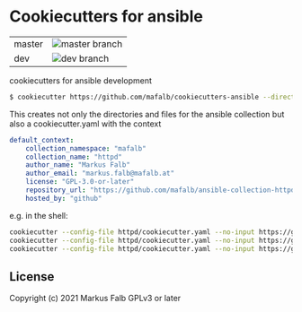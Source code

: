 # Cookiecutters for ansible

|||
|---|---|
|master|![master branch](https://github.com/mafalb/cookiecutters-ansible/workflows/CI/badge.svg?branch=master)|
|dev|![dev branch](https://github.com/mafalb/cookiecutters-ansible/workflows/CI/badge.svg?branch=dev)|

cookiecutters for ansible development

```bash
$ cookiecutter https://github.com/mafalb/cookiecutters-ansible --directory collection
```

This creates not only the directories and files for the ansible collection but also a cookiecutter.yaml with the context

```yaml
default_context:
    collection_namespace: "mafalb"
    collection_name: "httpd"
    author_name: "Markus Falb"
    author_email: "markus.falb@mafalb.at"
    license: "GPL-3.0-or-later"
    repository_url: "https://github.com/mafalb/ansible-collection-httpd"
    hosted_by: "github"
```

e.g. in the shell:

```bash
cookiecutter --config-file httpd/cookiecutter.yaml --no-input https://github.com/mafalb/cookiecutters-ansible --directory molecule
cookiecutter --config-file httpd/cookiecutter.yaml --no-input https://github.com/mafalb/cookiecutters-ansible --directory github-actions
cookiecutter --config-file httpd/cookiecutter.yaml --no-input https://github.com/mafalb/cookiecutters-ansible --directory role
```

## License

Copyright (c) 2021 Markus Falb
GPLv3 or later
